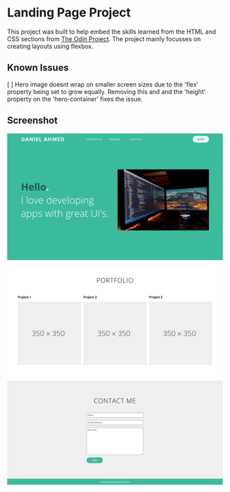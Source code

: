 # Landing Page Project
This project was built to help embed the skills learned from the HTML and CSS sections from [The Odin Project](https://theodinproject.com). The project mainly focusses on creating layouts using flexbox.

## Known Issues
[ ] Hero image doesnt wrap on smaller screen sizes due to the 'flex' property being set to grow equally. Removing this and and the 'height' property on the 'hero-container' fixes the issue.

## Screenshot
![Landing page screenshot](./landing-page.png)
